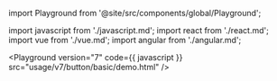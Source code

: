import Playground from '@site/src/components/global/Playground';

import javascript from './javascript.md';
import react from './react.md';
import vue from './vue.md';
import angular from './angular.md';

<Playground version="7" code={{ javascript }} src="usage/v7/button/basic/demo.html" />

